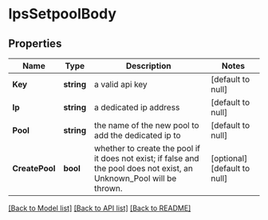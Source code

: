 # IpsSetpoolBody

## Properties
Name | Type | Description | Notes
------------ | ------------- | ------------- | -------------
**Key** | **string** | a valid api key | [default to null]
**Ip** | **string** | a dedicated ip address | [default to null]
**Pool** | **string** | the name of the new pool to add the dedicated ip to | [default to null]
**CreatePool** | **bool** | whether to create the pool if it does not exist; if false and the pool does not exist, an Unknown_Pool will be thrown. | [optional] [default to null]

[[Back to Model list]](../README.md#documentation-for-models) [[Back to API list]](../README.md#documentation-for-api-endpoints) [[Back to README]](../README.md)

